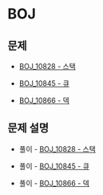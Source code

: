# BOJ

## 문제

- [BOJ_10828 - 스택](https://www.acmicpc.net/problem/10828)

- [BOJ_10845 - 큐](https://www.acmicpc.net/problem/10845)

- [BOJ_10866 - 덱](https://www.acmicpc.net/problem/10866)

## 문제 설명

- 풀이 - [BOJ_10828 - 스택](https://github.com/Meantint/Baekjoon/tree/master/Silver%20IV/BOJ_10828)

- 풀이 - [BOJ_10845 - 큐](https://github.com/Meantint/Baekjoon/tree/master/Silver%20IV/BOJ_10845)

- 풀이 - [BOJ_10866 - 덱](https://github.com/Meantint/Baekjoon/tree/master/Silver%20IV/BOJ_10866)
